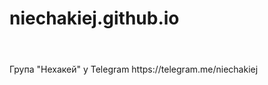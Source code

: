 # niechakiej.github.io
<header>
</header>
Група "Нехакей" у Telegram
https://telegram.me/niechakiej
